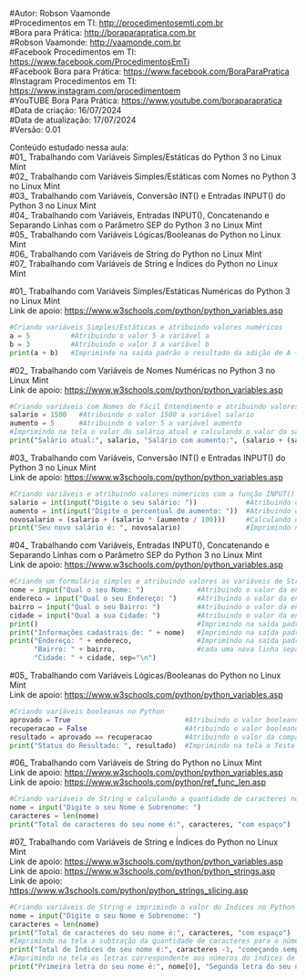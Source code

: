 #Autor: Robson Vaamonde<br>
#Procedimentos em TI: http://procedimentosemti.com.br<br>
#Bora para Prática: http://boraparapratica.com.br<br>
#Robson Vaamonde: http://vaamonde.com.br<br>
#Facebook Procedimentos em TI: https://www.facebook.com/ProcedimentosEmTi<br>
#Facebook Bora para Prática: https://www.facebook.com/BoraParaPratica<br>
#Instagram Procedimentos em TI: https://www.instagram.com/procedimentoem<br>
#YouTUBE Bora Para Prática: https://www.youtube.com/boraparapratica<br>
#Data de criação: 16/07/2024<br>
#Data de atualização: 17/07/2024<br>
#Versão: 0.01<br>

Conteúdo estudado nessa aula:<br>
#01_ Trabalhando com Variáveis Simples/Estáticas do Python 3 no Linux Mint<br>
#02_ Trabalhando com Variáveis Simples/Estáticas com Nomes no Python 3 no Linux Mint<br>
#03_ Trabalhando com Variáveis, Conversão INT() e Entradas INPUT() do Python 3 no Linux Mint<br>
#04_ Trabalhando com Variáveis, Entradas INPUT(), Concatenando e Separando Linhas com o Parâmetro SEP do Python 3 no Linux Mint<br>
#05_ Trabalhando com Variáveis Lógicas/Booleanas do Python no Linux Mint<br>
#06_ Trabalhando com Variáveis de String do Python no Linux Mint<br>
#07_ Trabalhando com Variáveis de String e Índices do Python no Linux Mint<br>

#01_ Trabalhando com Variáveis Simples/Estáticas Numéricas do Python 3 no Linux Mint<br>
Link de apoio: https://www.w3schools.com/python/python_variables.asp
```python
#Criando variáveis Simples/Estáticas e atribuindo valores numéricos
a = 5          #Atribuindo o valor 5 a variável a
b = 3          #Atribuindo o valor 3 a variável b
print(a + b)   #Imprimindo na saída padrão o resultado da adição de A + B com a função PRINT()
```

#02_ Trabalhando com Variáveis de Nomes Numéricas no Python 3 no Linux Mint<br>
Link de apoio: https://www.w3schools.com/python/python_variables.asp
```python
#Criando variáveis com Nomes de Fácil Entendimento e atribuindo valores numéricos
salario = 1500   #Atribuindo o valor 1500 a variável salario
aumento = 5      #Atribuindo o valor 5 a variável aumento
#Imprimindo na tela o valor do salário atual e calculando o valor do salário com aumento
print("Salário atual:", salario, "Salário com aumento:", (salario + (salario * (aumento / 100))))
```

#03_ Trabalhando com Variáveis, Conversão INT() e Entradas INPUT() do Python 3 no Linux Mint<br>
Link de apoio: https://www.w3schools.com/python/python_variables.asp
```python
#Criando variáveis e atribuindo valores númericos com a função INPUT()
salario = int(input("Digite o seu salário: "))            #Atribuindo o valor inteiro da entrada na variável salario
aumento = int(input("Digite o percentual de aumento: "))  #Atribuindo o valor inteiro da entrada na variável aumento
novosalario = (salario + (salario * (aumento / 100)))     #Calculando o percentual de aumento na variável novosalario
print("Seu novo salário é: ", novosalario)                #Imprimindo na tela o valor do aumento do novo salário
```

#04_ Trabalhando com Variáveis, Entradas INPUT(), Concatenando e Separando Linhas com o Parâmetro SEP do Python 3 no Linux Mint<br>
Link de apoio: https://www.w3schools.com/python/python_variables.asp
```python
#Criando um formulário simples e atribuindo valores as variáveis de String com a função INPUT()
nome = input("Qual o seu Nome: ")             #Atribuindo o valor da entrada na variável nome
endereco = input("Qual o seu Endereço: ")     #Atribuindo o valor da entrada na variável endereco 
bairro = input("Qual o seu Bairro: ")         #Atribuindo o valor da entrada na variável bairro
cidade = input("Qual a sua Cidade: ")         #Atribuindo o valor da entrada na variável cidade
print()                                       #Imprimindo na saída padrão uma linha em branco
print("Informações cadastrais de: " + nome)   #Imprimindo na saída padrão o valor da variável nome concatenado com a String de Texto
print("Endereço: " + endereco,                #Imprimindo na saída padrão os valores das variável conectadas com as Strings de Texto
      "Bairro: " + bairro,                    #cada uma nova linha separada (quebra de linha) utilizando a expressão SEP
      "Cidade: " + cidade, sep="\n")
```

#05_ Trabalhando com Variáveis Lógicas/Booleanas do Python no Linux Mint<br>
Link de apoio: https://www.w3schools.com/python/python_variables.asp
```python
#Criando variáveis booleanas no Python
aprovado = True                            #Atribuindo o valor booleano True (Verdadeiro) na variável aprovado
recuperacao = False                        #Atribuindo o valor booleano False (Falso) na variável recuperacao
resultado = aprovado == recuperacao        #Atribuindo o valor da comparação lógica na variável resultado
print("Status do Resultado: ", resultado)  #Imprimindo na tela o Teste Lógico de Comparação de Igualdade
```

#06_ Trabalhando com Variáveis de String do Python no Linux Mint<br>
Link de apoio: https://www.w3schools.com/python/python_variables.asp<br>
Link de apoio: https://www.w3schools.com/python/ref_func_len.asp
```python
#Criando variáveis de String e calculando a quantidade de caracteres no Python
nome = input("Digite o seu Nome e Sobrenome: ")                         #Atribuindo o valor de String com a Função INPUT() na variável nome
caracteres = len(nome)                                                  #Atribuindo o valor numérico inteiro com a Função LEN() na variável caracteres
print("Total de caracteres do seu nome é:", caracteres, "com espaço")   #Imprimindo na tela a contagem de caracteres
```

#07_ Trabalhando com Variáveis de String e Índices do Python no Linux Mint<br>
Link de apoio: https://www.w3schools.com/python/python_variables.asp<br>
Link de apoio: https://www.w3schools.com/python/python_strings.asp<br>
Link de apoio: https://www.w3schools.com/python/python_strings_slicing.asp
```python
#Criando variáveis de String e imprimindo o valor do Índices no Python
nome = input("Digite o seu Nome e Sobrenome: ")                         #Atribuindo o valor de String com a Função INPUT() na variável nome
caracteres = len(nome)                                                  #Atribuindo o valor numérico inteiro com a Função LEN() na variável caracteres
print("Total de caracteres do seu nome é:", caracteres, "com espaço")   #Imprimindo na tela a contagem de caracteres
#Imprimindo na tela a subtração da quantidade de caracteres para o número correto do Índice
print("Total de Índices do seu nome é:", caracteres -1, "começando sempre com 0 (zero)")
#Imprimindo na tela as letras correspondente aos números do índices de cada carácter
print("Primeira letra do seu nome é:", nome[0], "Segunda letra do seu nome é:", nome[7])
```